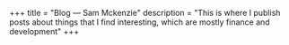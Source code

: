 +++
title = "Blog — Sam Mckenzie"
description = "This is where I publish posts about things that I find interesting, which are mostly finance and development"
+++

